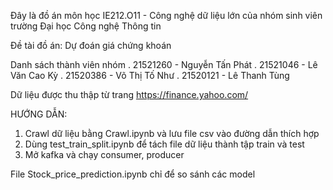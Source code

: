 Đây là đồ án môn học IE212.O11 - Công nghệ dữ liệu lớn của nhóm sinh viên trường Đại học Công nghệ Thông tin

Đề tài đồ án: Dự đoán giá chứng khoán

Danh sách thành viên nhóm
. 21521260 - Nguyễn Tấn Phát
. 21521046 - Lê Văn Cao Kỳ
. 21520386 - Võ Thị Tố Như
. 21520121 - Lê Thanh Tùng

Dữ liệu được thu thập từ trang https://finance.yahoo.com/

HƯỚNG DẪN:
1. Crawl dữ liệu bằng Crawl.ipynb và lưu file csv vào đường dẫn thích hợp
2. Dùng test_train_split.ipynb để tách file dữ liệu thành tập train và test
3. Mở kafka và chạy consumer, producer

File Stock_price_prediction.ipynb chỉ để so sánh các model
